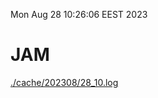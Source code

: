 Mon Aug 28 10:26:06 EEST 2023
# JAM
<a href='./cache/202308/28_10.log'>./cache/202308/28_10.log</a>
